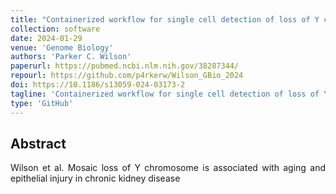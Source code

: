 ```yaml
---
title: "Containerized workflow for single cell detection of loss of Y chromosome and other mosaic chromosomal alterations in chronic kidney disease"
collection: software
date: 2024-01-29
venue: 'Genome Biology'
authors: 'Parker C. Wilson'
paperurl: https://pubmed.ncbi.nlm.nih.gov/38287344/
repourl: https://github.com/p4rkerw/Wilson_GBio_2024
doi: https://10.1186/s13059-024-03173-2
tagline: 'Containerized workflow for single cell detection of loss of Y chromosome and other mosaic chromosomal alterations in chronic kidney disease'
type: 'GitHub'
---
```


<h2> Abstract </h2>
<p align= "justify">
Wilson et al. Mosaic loss of Y chromosome is associated with aging and epithelial injury in chronic kidney disease
